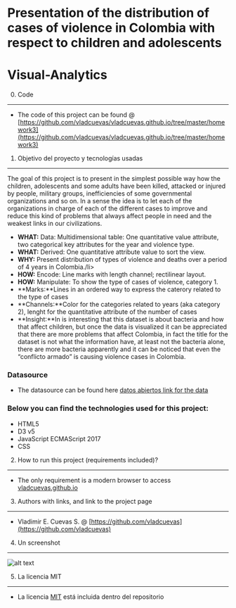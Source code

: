 Presentation of the distribution of cases of violence in Colombia with respect to children and adolescents
==========================================================================================================

Visual-Analytics
================

0) Code
-------

*   The code of this project can be found @ [https://github.com/vladcuevas/vladcuevas.github.io/tree/master/homework3](https://github.com/vladcuevas/vladcuevas.github.io/tree/master/homework3)

1) Objetivo del proyecto y tecnologías usadas
---------------------------------------------

The goal of this project is to present in the simplest possible way how the children, adolescents and some adults have been killed, attacked or injured by people, military groups, inefficiencies of some governmental organizations and so on. In a sense the idea is to let each of the organizations in charge of each of the different cases to improve and reduce this kind of problems that always affect people in need and the weakest links in our civilizations.

*   **WHAT:** Data: Multidimensional table: One quantitative value attribute, two categorical key attributes for the year and violence type.
*   **WHAT:** Derived: One quantitative attribute value to sort the view.
*   **WHY:** Present distribution of types of violence and deaths over a period of 4 years in Colombia./li>
*   **HOW:** Encode: Line marks with length channel; rectilinear layout.
*   **HOW:** Manipulate: To show the type of cases of violence, category 1.
*   **Marks:**Lines in an ordered way to express the caterory related to the type of cases
*   **Channels:**Color for the categories related to years (aka category 2), lenght for the quantitative attribute of the number of cases
*   **Insight:**In is interesting that this dataset is about bacteria and how that affect children, but once the data is visualized it can be appreciated that there are more problems that affect Colombia, in fact the title for the dataset is not what the information have, at least not the bacteria alone, there are more bacteria apparently and it can be noticed that even the “conflicto armado” is causing violence cases in Colombia.

### Datasource

*   The datasource can be found here [datos abiertos link for the data](https://www.datos.gov.co/Salud-y-Protecci-n-Social/BATERIA-INDICADORES-INFANCIA-Y-ADOLESCENCIA/ey47-7i4z)

### Below you can find the technologies used for this project:

*   HTML5
*   D3 v5
*   JavaScript ECMAScript 2017
*   CSS

2) How to run this project (requirements included)?
---------------------------------------------------

*   The only requirement is a modern browser to access [vladcuevas.github.io](https://vladcuevas.github.io/)

3) Authors with links, and link to the project page
---------------------------------------------------

*   Vladimir E. Cuevas S. @ [https://github.com/vladcuevas](https://github.com/vladcuevas)

4) Un screenshot
----------------

![alt text](https://vladcuevas.github.io/images/screenshot_hw3.PNG)

5) La licencia MIT
------------------

*   La licencia [MIT](https://github.com/vladcuevas/vladcuevas.github.io/blob/master/LICENSE) está incluida dentro del repositorio